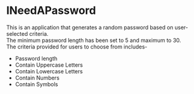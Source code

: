 # INeedAPassword
This is an application that generates a random password based on user-selected criteria.\
The minimum password length has been set to 5 and maximum to 30.\
The criteria provided for users to choose from includes-
* Password length
* Contain Uppercase Letters
* Contain Lowercase Letters
* Contain Numbers
* Contain Symbols
